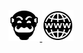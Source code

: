 <p align="center">
  <a href="https://tryhackme.com/p/RegusAl7" alt="TryHackMe" target="_blank"> <img src="https://github.com/RegusAl/RegusAl/blob/main/assets/icons/_thm.png" alt="TryHackMe"> </a>
  <a href="https://regusal.github.io/termWebsite/" target="_blank"> <img src="https://github.com/RegusAl/RegusAl/blob/main/assets/icons/_www.png"> </a>
</p>

